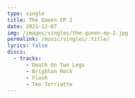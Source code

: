```yaml
---
type: single
title: The Queen EP 2
date: 2021-12-07
img: /images/singles/the-queen-ep-2.jpg
permalink: /music/singles/:title/
lyrics: false
discs:
  - tracks:
      - Death On Two Legs
      - Brighton Rock
      - Flash
      - Teo Torriatte
---
```

